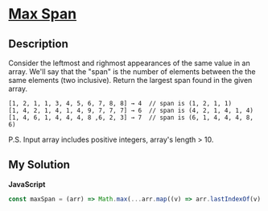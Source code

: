 # [Max Span](https://www.codewars.com/kata/5a3f26dbb6486aa9c3000081)

## Description

Consider the leftmost and righmost appearances of the same value in an array. We'll say that the "span" is the number of elements between the the same elements (two inclusive). Return the largest span found in the given array.

```
[1, 2, 1, 1, 3, 4, 5, 6, 7, 8, 8] → 4  // span is (1, 2, 1, 1)
[1, 4, 2, 1, 4, 1, 4, 9, 7, 7, 7] → 6  // span is (4, 2, 1, 4, 1, 4)
[1, 4, 6, 1, 4, 4, 4, 8 ,6, 2, 3] → 7  // span is (6, 1, 4, 4, 4, 8, 6)
```

P.S. Input array includes positive integers, array's length > 10.

## My Solution

**JavaScript**

```js
const maxSpan = (arr) => Math.max(...arr.map((v) => arr.lastIndexOf(v) - arr.indexOf(v) + 1));
```
